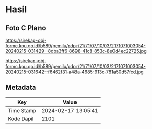 # Hasil

## Foto C Plano

https://sirekap-obj-formc.kpu.go.id/b589/pemilu/pdpr/21/71/07/10/03/2171071003054-20240215-031429--8dba3ff6-8698-41c8-853c-8e0d4ec22725.jpg

https://sirekap-obj-formc.kpu.go.id/b589/pemilu/pdpr/21/71/07/10/03/2171071003054-20240215-031642--f6462f31-a48a-4685-913c-781a50d57fcd.jpg


## Metadata

| Key        | Value               |
| ---------- | ------------------- |
| Time Stamp | 2024-02-17 13:05:41 |
| Kode Dapil | 2101                |



